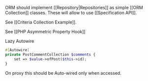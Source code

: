 ORM should implement [[Repository|Repositories]] as simple [[ORM Collection]] classes. These will allow to use [[Specification API]].

See [[Criteria Collection Example]].

See [[PHP Asymmetric Property Hook]]

Lazy Autowire

```php
#[Autowire]
private PostCommentCollection $comments {
    set => $value->ofPost($this->id);
}
```

On proxy this should be Auto-wired only when accessed.
